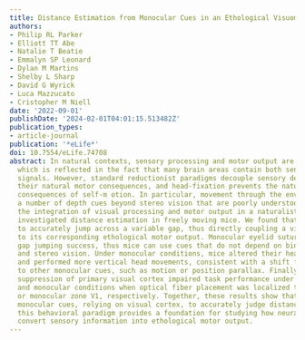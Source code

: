 ```yaml
---
title: Distance Estimation from Monocular Cues in an Ethological Visuomotor Task
authors:
- Philip RL Parker
- Elliott TT Abe
- Natalie T Beatie
- Emmalyn SP Leonard
- Dylan M Martins
- Shelby L Sharp
- David G Wyrick
- Luca Mazzucato
- Cristopher M Niell
date: '2022-09-01'
publishDate: '2024-02-01T04:01:15.513482Z'
publication_types:
- article-journal
publication: '*eLife*'
doi: 10.7554/eLife.74708
abstract: In natural contexts, sensory processing and motor output are closely coupled,
  which is reflected in the fact that many brain areas contain both sensory and movement
  signals. However, standard reductionist paradigms decouple sensory decisions from
  their natural motor consequences, and head-­fixation prevents the natural sensory
  consequences of self-m­ otion. In particular, movement through the environment provides
  a number of depth cues beyond stereo vision that are poorly understood. To study
  the integration of visual processing and motor output in a naturalistic task, we
  investigated distance estimation in freely moving mice. We found that mice use vision
  to accurately jump across a variable gap, thus directly coupling a visual computation
  to its corresponding ethological motor output. Monocular eyelid suture did not affect
  gap jumping success, thus mice can use cues that do not depend on binocular disparity
  and stereo vision. Under monocular conditions, mice altered their head positioning
  and performed more vertical head movements, consistent with a shift from using stereopsis
  to other monocular cues, such as motion or position parallax. Finally, optogenetic
  suppression of primary visual cortex impaired task performance under both binocular
  and monocular conditions when optical fiber placement was localized to binocular
  or monocular zone V1, respectively. Together, these results show that mice can use
  monocular cues, relying on visual cortex, to accurately judge distance. Furthermore,
  this behavioral paradigm provides a foundation for studying how neural circuits
  convert sensory information into ethological motor output.
---
```


